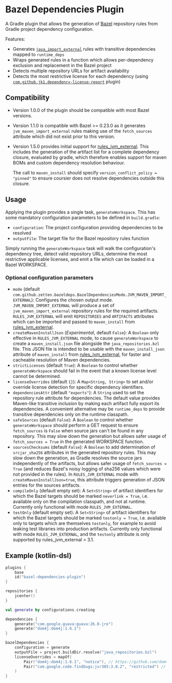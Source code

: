 # Bazel Dependencies Plugin

A Gradle plugin that allows the generation of [Bazel][1] repository rules from
Gradle project dependency configuration.

Features:
* Generates [`java_import_external`][2] rules with transitive dependencies
  mapped to `runtime_deps`
* Wraps generated rules in a function which allows per-dependency exclusion and
  replacement in the Bazel project
* Detects multiple repository URLs for artifact availability
* Detects the most restrictive license for each dependency (using
  [`com.github.jk1.dependency-license-report`][3] plugin)

## Compatibility

* Version 1.0.0 of the plugin should be compatible with most Bazel versions.
* Version 1.1.0 is compatible with Bazel &gt;= 0.23.0 as it generates
  `jvm_maven_import_external` rules making use of the `fetch_sources` attribute
  which did not exist prior to this version.
* Version 1.5.0 provides initial support for [rules_jvm_external][4]. This
  includes the generation of the artifact list for a complete dependency
  closure, evaluated by gradle, which therefore enables support for maven BOMs
  and custom dependency resolution behaviour.
  
  The call to `maven_install` should specify `version_conflict_policy = "pinned"`
  to ensure coursier does not resolve dependencies outside this closure.

## Usage

Applying the plugin provides a single task, `generateWorkspace`. This has some
mandatory configuration parameters to be defined in `build.gradle`:

* `configuration`: The project configuration providing dependencies to be
  resolved
* `outputFile`: The target file for the Bazel repository rules function

Simply running the `generateWorkspace` task will walk the configuration's
dependency tree, detect valid repository URLs, determine the most restrictive
applicable licenses, and emit a file which can be loaded in a Bazel WORKSPACE.

### Optional configuration parameters

* `mode` (default `com.github.zetten.bazeldeps.BazelDependenciesMode.JVM_MAVEN_IMPORT_EXTERNAL`):
  Configures the chosen output mode. `JVM_MAVEN_IMPORT_EXTERNAL` will produce
  a set of `jvm_maven_import_external` repository rules for the required
  artifacts. `RULES_JVM_EXTERNAL` will emit `REPOSITORIES` and `ARTIFACTS`
  attributes which can be imported and passed to `maven_install` from
  [rules_jvm_external][4].
* `createMavenInstallJson` (*Experimental*, default `False`): A `Boolean` only
  effective in `RULES_JVM_EXTERNAL` mode, to cause `generateWorkspace` to
  create a `maven_install.json` file alongside the `java_repositories.bzl`
  file. This JSON file is intended to be usable with the `maven_install_json`
  attribute of `maven_install` from [rules_jvm_external][4], for faster and
  cacheable resolution of Maven dependencies.
* `strictLicenses` (default `True`): A `Boolean` to control whether
  `generateWorkspace` should fail in the event that a known license level
  cannot be determined.
* `licenseOverrides` (default `{}`): A `Map<String, String>` to set and/or
  override license detection for specific dependency identifiers.
* `dependenciesAttr` (default `"exports"`): A `String` used to set the
  repository rule attribute for dependencies. The default value provides
  Maven-like transitive inclusion by making each artifact fully export its
  dependencies. A convenient alternative may be `runtime_deps` to provide
  transitive dependencies only on the runtime classpath.
* `safeSources` (default `False`): A `Boolean` to control whether 
  `generateWorkspace` should perform a GET request to ensure `fetch_sources`
  is `False` when source jars can't be found in any repository. This may
  slow down the generation but allows safer usage of `fetch_sources = True`
  in the generated WORKSPACE function.
* `sourcesChecksums` (default `False`): A `Boolean` to add determination of
  `srcjar_sha256` attributes in the generated repository rules. This may slow
  down the generation, as Gradle resolves the source jars independently of the
  artifacts, but allows safer usage of `fetch_sources = True` (and reduces
  Bazel's noisy logging of sha256 values which were not provided in the rules).
  In `RULES_JVM_EXTERNAL` mode with `createMavenInstallJson=true`, this
  attribute triggers generation of JSON entries for the sources artifacts.
* `compileOnly` (default empty set): A `Set<String>` of artifact identifiers
  for which the Bazel targets should be marked `neverlink = True`, i.e.
  available only on the compilation classpath, and not at runtime. Currently
  only functional with mode `RULES_JVM_EXTERNAL`.
* `testOnly` (default empty set): A `Set<String>` of artifact identifiers
  for which the Bazel targets should be marked `testonly = True`, i.e.
  available only to targets which are themselves `testonly`, for example to
  avoid leaking test libraries into production artifacts. Currently only
  functional with mode `RULES_JVM_EXTERNAL`, and the `testonly` attribute is
  only supported by rules_jvm_external &gt; 3.1.

## Example (kotlin-dsl)

```kotlin
plugins {
    base
    id("bazel-dependencies-plugin")
}

repositories {
    jcenter()
}

val generate by configurations.creating

dependencies {
    generate("com.google.guava:guava:26.0-jre")
    generate("dom4j:dom4j:1.6.1")
}

bazelDependencies {
    configuration = generate
    outputFile = project.buildDir.resolve("java_repositories.bzl")
    licenseOverrides = mapOf(
        Pair("dom4j:dom4j:1.6.1", "notice"), // https://github.com/dom4j/dom4j/blob/master/LICENSE
        Pair("com.google.code.findbugs:jsr305:3.0.2", "restricted") // overrides "notice"
    )
}
```

[1]: https://bazel.build
[2]: https://github.com/bazelbuild/bazel/blob/master/tools/build_defs/repo/java.bzl
[3]: https://github.com/jk1/Gradle-License-Report
[4]: https://github.com/bazelbuild/rules_jvm_external
